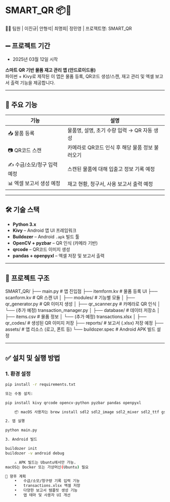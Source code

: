 



# SMART_QR 📦📲

🧑‍💻  팀원
| 이진규| 안형석| 최명희| 정민영 |
프로젝트명: SMART_QR
 
## ➖ 프로젝트 기간
- 2025년 03월 12일 시작

  
**스마트 QR 기반 물품 재고 관리 앱 (안드로이드용)**  
파이썬 + Kivy로 제작된 이 앱은 물품 등록, QR코드 생성/스캔, 재고 관리 및 엑셀 보고서 출력 기능을 제공합니다.

---

## 🔧 주요 기능

| 기능 | 설명 |
|------|------|
| 📥 물품 등록 | 물품명, 설명, 초기 수량 입력 → QR 자동 생성 |
| 📷 QR코드 스캔 | 카메라로 QR코드 인식 후 해당 물품 정보 불러오기 |
| ✍️ 수급/소모/청구 입력 예정 | 스캔된 물품에 대해 입출고 정보 기록 예정 |
| 📊 엑셀 보고서 생성 예정 | 재고 현황, 청구서, 사용 보고서 출력 예정 |

---

## 🛠️ 기술 스택

- **Python 3.x**
- **Kivy** – Android 앱 UI 프레임워크
- **Buildozer** – Android `.apk` 빌드 툴
- **OpenCV + pyzbar** – QR 인식 (카메라 기반)
- **qrcode** – QR코드 이미지 생성
- **pandas + openpyxl** – 엑셀 저장 및 보고서 출력

---

## 📁 프로젝트 구조

SMART_QR/
├── main.py                        # 앱 진입점
├── itemform.kv                    # 물품 등록 UI
├── scanform.kv                    # QR 스캔 UI
│
├── modules/                       # 기능별 모듈
│   ├── qr_generator.py            # QR 이미지 생성
│   ├── qr_scanner.py              # 카메라로 QR 인식
│   └── (추가 예정) transaction_manager.py
│
├── database/                      # 데이터 저장소
│   ├── items.csv                  # 물품 정보
│   └── (추가 예정) transactions.xlsx
│
├── qr_codes/                      # 생성된 QR 이미지 저장
├── reports/                       # 보고서 (.xlsx) 저장 예정
├── assets/                        # 앱 리소스 (로고, 폰트 등)
└── buildozer.spec                 # Android APK 빌드 설정

---

## ✅ 설치 및 실행 방법

### 1. 환경 설정

```bash
pip install -r requirements.txt

또는 수동 설치:

pip install kivy qrcode opencv-python pyzbar pandas openpyxl

	📦 macOS 사용자는 brew install sdl2 sdl2_image sdl2_mixer sdl2_ttf gstreamer 필요

2. 앱 실행

python main.py

3. Android 빌드

buildozer init
buildozer -v android debug

	⚠️ APK 빌드는 Ubuntu에서만 가능.
macOS는 Docker 또는 가상머신(Ubuntu) 필요

🔮 향후 계획
	•	수급/소모/청구량 기록 입력 기능
	•	transactions.xlsx 엑셀 저장
	•	다양한 보고서 템플릿 생성 기능
	•	앱 테마 및 사용자 UI 개선


